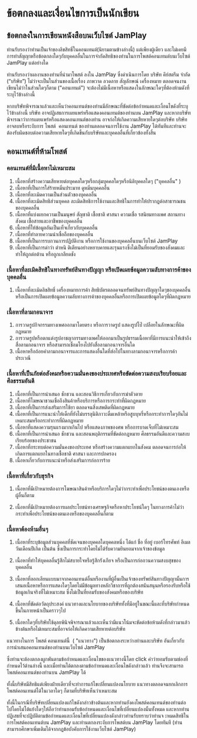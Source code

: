 # ข้อตกลงและเงื่อนไขการเป็นนักเขียน
## ข้อตกลงในการเขียนหนังสือบนเว็บไซต์ JamPlay

ท่านรับรองว่าท่านเป็นเจ้าของลิขสิทธิ์ในคอนเทนต์(นิยามตามข้างล่างนี้) แต่เพียงผู้เดียว
และไม่เคยมีการทำสัญญาหรือข้อตกลงใดๆกับบุคคลอื่นในการจำกัดสิทธิของท่านในการโพสต์คอนเทนต์บนเว็บไซต์ JamPlay แต่อย่างใด


ท่านรับรองว่าผลงานของท่านที่นำมาโพสต์ ลงใน JamPlay ซึ่งดำเนินการโดย บริษัท คีย์สตรีม จำกัด
(“บริษัท”) ไม่ว่าจะเป็นในส่วนของเนื้อเรื่อง ภาพวาด ลวดลาย สัญลักษณ์ เครื่องหมาย
ตลอดจนงานเขียนไม่ว่าในส่วนใดๆก็ตาม (&quot;คอนเทนต์&quot;) จะต้องไม่มีเนื้อหาหรือแสดงในลักษณะใดๆที่ต้องห้ามดังที่ระบุไว้ข้างล่างนี้

หากบริษัทพิจารณาแล้วและเห็นว่าคอนเทนต์ของท่านมีลักษณะที่ขัดต่อข้อกำหนดและเงื่อนไขดังที่ระบุไว้ข้างล่างนี้ บริษัท อาจปฏิเสธการเผยแพร่หรือแสดงคอนเทนต์ของท่านบน JamPlay
และหากบริษัทพิจารณาว่าการเผยแพร่หรือแสดงคอนเทนต์ของท่าน
อาจก่อให้เกิดความเสียหายใดๆต่อบริษัท
บริษัทอาจลบหรือระงับการ โพสต์  คอนเทนต์ ของท่านตลอดจนการใช้งาน JamPlay
ได้ทันทีและท่านจะต้องรับผิดชอบต่อความเสียหายใดๆที่เกิดขึ้นกับบริษัทและบุคคลอื่นที่เกี่ยวข้องทั้งสิ้น

## คอนเทนต์ที่ห้ามโพสต์
### คอนเทนต์ที่มีเนื้อหาไม่เหมาะสม  
  1. เนื้อหาที่สร้างความเสียหายต่อบุคคลใดๆหรือกลุ่มบุคคลใดๆหรือนิติบุคคลใดๆ (&quot;บุคคลอื่น&quot; )
  2. เนื้อหาที่เป็นการใส่ร้ายหมิ่นประมาท ดูหมิ่นบุคคลอื่น
  3. เนื้อหาที่ละเมิดความเป็นส่วนตัวของบุคคลอื่น
  4. เนื้อหาที่ละเมิดสิทธิส่วนบุคคล ละเมิดสิทธิการใช้งานและสิทธิในการทำให้ปรากฎต่อสาธารณชนของบุคคลอื่น
  5. เนื้อหาที่แบ่งแยกความเป็นมนุษย์ สัญชาติ เชื้อชาติ ศาสนา ความเชื่อ รสนิยมทางเพศ สถานทางสังคม เชื้อสายและอาชีพของบุคคลอื่น
  6. เนื้อหาที่ให้ข้อมูลอันเป็นเท็จเกี่ยวกับบุคคลอื่น
  7. เนื้อหาที่ทำลายความน่าเชื่อถือของบุคคลอื่น
  8. เนื้อหาที่เป็นการรบกวนการปฏิบัติงาน หรือการใช้งานของบุคคลอื่นบนเว็บไซต์ JamPlay
  9. เนื้อหาที่เป็นการด่าว่า ตำหนิ ติเตียนอย่างหยาบคายและรุนแรงซึ่งไม่เป็นที่ยอมรับของสังคมและทำให้ถูกต่อต้าน หรือถูกเกลียดชัง
### เนื้อหาที่ละเมิดสิทธิในทางทรัพย์สินทางปัญญา หรือเปิดเผยข้อมูลความลับทางการค้าของบุคคลอื่น
  1. เนื้อหาที่ละเมิดลิขสิทธิ์ เครื่องหมายการค้า สิทธิบัตรตลอดจนทรัพย์สินทางปัญญาใดๆของบุคคลอื่นหรือเป็นการเปิดเผยข้อมูลความลับทางการค้าของบุคคลอื่นหรือการเปิดเผยข้อมูลใดๆที่ผิดกฎหมาย

### เนื้อหาที่ลามกอนาจาร
  1. การวาดรูปกิจกรรมทางเพศออกมาโดยตรง หรือการวาดรูป แสดงรูปโป๊ เปลือยในลักษณะที่ผิดกฎหมาย
  2. การวาดรูปหรือตกแต่งรูปอาชญากรรมทางเพศให้ออกมาเป็นรูปธรรมเนื้อหาที่มีการแนะนำให้เข้าถึงสื่อลามกอนาจาร หรือสามารถเชื่อมโยงไปยังสื่อลามกอนาจารอื่นใด
  3. เนื้อหาหรือถ้อยคำลามกอนาจารและการแสดงอื่นใดที่ส่อไปในทางลามกอนาจารหรือการค้าประเวณี

### เนื้อหาที่เป็นภัยต่อสังคมหรือความมั่นคงของประเทศหรือขัดต่อความสงบเรียบร้อยและศีลธรรมอันดี
  1. เนื้อหาที่เป็นการนำเสนอ ชักชวน และสอนวิธีการเกี่ยวกับการฆ่าตัวตาย
  2. เนื้อหาที่โฆษณาชวนเชื่อถึงสินค้าหรือบริการหรือการกระทำที่ผิดกฎหมาย
  3. เนื้อหาที่เป็นการส่งเสริมการใช้ยา ตลอดจนสิ่งเสพติดที่ผิดกฎหมาย
  4. เนื้อหาที่เป็นการแนะนำให้เด็กที่ยังไม่บรรลุนิติภาวะดื่มเหล้าหรือสูบบุหรี่หรือกระทำการใดๆอันไม่เหมาะสมหรือกระทำการที่ผิดกฎหมาย
  5. เนื้อหาที่แสดงความรุนแรงมากเกินไป หรือแสดงภาพของศพ หรือการบาดเจ็บที่ไม่เหมาะสม
  6. เนื้อหาที่เป็นการนำเสนอ ชักชวน และสอนพฤติกรรมที่ขัดต่อกฎหมาย ศีลธรรมอันดีและความสงบเรียบร้อยของประชาชน
  7. เนื้อหาที่กระทบต่อความมั่นคงของประเทศ หรือสร้างความแตกแยกในสังคม ตลอดจนการก่อให้เกิดการแตกแยกในทางเชื้อชาติ ศาสนา และการปกครอง
  8. เนื้อหาเกี่ยวกับการแนะนำหรือส่งเสริมการก่อการร้าย

### เนื้อหาที่เกี่ยวกับธุรกิจ
  1. เนื้อหาที่มีเป้าหมายต้องการโฆษณาสินค้าหรือบริการใดๆไม่ว่ากระทำเพื่อประโยชน์ของตนเองหรือผู้อื่นก็ตาม

  2. เนื้อหาที่มีเป้าหมายต้องการผลประโยชน์ทางเศรษฐกิจหรือหาประโยชน์ใดๆ ในทางการค้าไม่ว่ากระทำเพื่อประโยชน์ของตนเองหรือของบุคคลอื่นก็ตาม

###  เนื้อหาต้องห้ามอื่นๆ

  1. เนื้อหาที่ระบุข้อมูลส่วนบุคคลที่ชัดเจนของบุคคลใดบุคคลหนึ่ง ได้แก่ ชื่อ ที่อยู่ เบอร์โทรศัพท์ อีเมล วันเดือนปีเกิด เป็นต้น ซึ่งเป็นการกระทำโดยไม่ได้รับความยินยอมจากเจ้าของข้อมูล

  2. เนื้อหาที่ทำให้บุคคลอื่นรู้สึกไม่สบายใจหรือรู้สึกรังเกียจ หรือเป็นการก่อกวนความสงบสุขของบุคคลอื่น

  3. เนื้อหาที่ลอกเลียนแบบมาจากคอนเทนต์อื่นหรืองานที่ผู้อื่นเป็นเจ้าของทรัพย์สินทางปัญญานั้นการเสนอเนื้อหาหรือการแสดงใดๆโดยไม่มีข้อมูลทางหลักวิชาการที่ถูกต้องสนันสนุนหรือรองรับหรือใช้ข้อมูลเกินจริงที่ไม่เหมาะสม ซึ่งไม่เป็นที่ยอมรับของสังคมหรือของบริษัท

  4. เนื้อหาที่ขัดต่อวัตถุประสงค์ แนวทางและนโยบายของบริษัททั้งที่มีอยู่ในขณะนี้และที่บริษัทกำหนดขึ้นในภายหน้าเป็นคราวๆไป

  5. เนื้อหาใดๆที่บริษัทใช้ดุลยพินิจพิจารณาแล้วและเห็นว่ามีแนวโน้มจะขัดต่อข้อห้ามดังที่กล่าวมาแล้วข้างต้นหรือไม่เหมาะสมที่อาจก่อให้เกิดความเสียหายต่อบริษัท


แนวทางในการ โพสต์ คอนเทนต์นี้  ( &quot;แนวทาง&quot;) เป็นข้อตกลงระหว่างท่านและบริษัท
อันเกี่ยวกับการนำเสนอคอนเทนต์ของท่านบนเว็บไซต์ JamPlay

ซึ่งท่านจะต้องตกลงผูกพันตามข้อกำหนดและเงื่อนไขของแนวทางนี้โดย click
คำว่ายอมรับตามช่องที่กำหนดไว้ด้านล่างนี้
และเมื่อท่านได้ตกลงตามข้อกำหนดและเงื่อนไขดังกล่าวแล้ว
ท่านจึงจะสามารถโพสต์คอนเทนต์ของท่านบน JamPlay ได้

ทั้งนี้บริษัทมีสิทธิแต่เพียงฝ่ายเดียวที่จะทำการแก้ไขเปลี่ยนแปลงนโยบาย
แนวทางตลอดจนยกเลิกการโพสต์คอนเทนต์ได้ในเวลาใดๆ ก็ตามที่บริษัทเห็นว่าเหมาะสม

ทั้งนี้ในกรณีที่บริษัทเปลี่ยนแปลงแก้ไขดังกล่าวข้างต้นและหากท่านยังคงโพสต์คอนเทนต์ของท่านต่อ
ไปโดยไม่โต้แย้งใดๆให้ถือว่าท่านยอมรับข้อกำหนดและเงื่อนไขที่เปลี่ยนแปลงนั้นทั้งหมด
และหากท่านปฏิเสธที่จะปฏิบัติตามข้อกำหนดและเงื่อนไขที่เปลี่ยนแปลงดังกล่าวท่านรับทราบว่าท่านจ
ะหมดสิทธิในการโพสต์คอนเทนต์บน JamPlay และท่านตกลงระงับการโพสต์บน JamPlay โดยทันที (ท่านสามารถศึกษาเพิ่มเติมได้จากกฎข้อบังคับการใช้งานเว็บไซต์ JamPlay)


